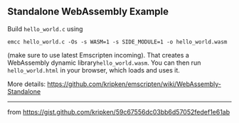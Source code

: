 Standalone WebAssembly Example
------------------------------

Build `hello_world.c` using

    emcc hello_world.c -Os -s WASM=1 -s SIDE_MODULE=1 -o hello_world.wasm

(make sure to use latest Emscripten incoming). That creates a
WebAssembly dynamic library`hello_world.wasm`. You can then run
`hello_world.html` in your browser, which loads and uses it.

More details: https://github.com/kripken/emscripten/wiki/WebAssembly-Standalone

---

from https://gist.github.com/kripken/59c67556dc03bb6d57052fedef1e61ab
